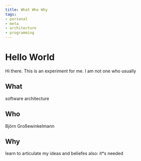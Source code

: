 ```yaml
---
title: What Who Why
tags:
- personal
- meta
- architecture
- programming
---
```

# Hello World
Hi there. 
This is an experiment for me. I am not one who usually 
## What
software architecture
## Who 
Björn Großewinkelmann
## Why
learn to articulate my ideas and beliefes
also: it*s needed
<!--stackedit_data:
eyJoaXN0b3J5IjpbMTgzNzM1NjU2NywtMTczNzcxMjc1MSwtNT
c0NjUzNjgsMTkzNjc1NTQ0OSwtNTAwNDc0MjM2XX0=
-->